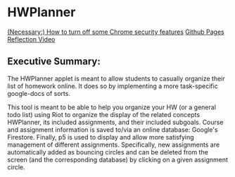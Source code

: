 # HWPlanner

[(Necessary:) How to turn off some Chrome security features](https://alfilatov.com/posts/run-chrome-without-cors/)
[Github Pages](https://njj2113.github.io/p5b/proe/)
[Reflection Video](https://www.youtube.com/watch?v=AMlDjU1CG44&feature=youtu.be)

## Executive Summary:

The HWPlanner applet is meant to allow students to casually organize their list of homework online. It does so by implementing a more task-specific google-docs of sorts.

This tool is meant to be able to help you organize your HW (or a general todo list) using Riot to organize the display of the related concepts HWPlanner, its included assignments, and their included subgoals. Course and assignment information is saved to/via an online database: Google's Firestore. Finally, p5 is used to display and allow more satisfying management of different assignments. Specifically, new assignments are automatically added as bouncing circles and can be deleted from the screen (and the corresponding database) by clicking on a given assignment circle.
